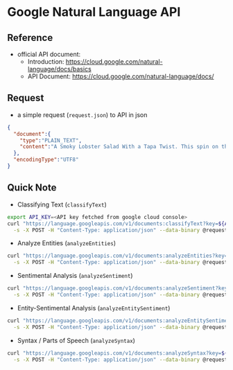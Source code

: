 # Google Natural Language API



## Reference



* official API document:
  * Introduction: <https://cloud.google.com/natural-language/docs/basics>
  * API Document: <https://cloud.google.com/natural-language/docs/>



## Request


* a simple request (`request.json`) to API in json

```json
{
  "document":{
    "type":"PLAIN_TEXT",
    "content":"A Smoky Lobster Salad With a Tapa Twist. This spin on the Spanish pulpo a la gallega skips the octopus, but keeps the sea salt, olive oil, pimentón and boiled potatoes."
  },
  "encodingType":"UTF8"
}
```



## Quick Note

* Classifying Text (`classifyText`)

```sh
export API_KEY=<API key fetched from google cloud console>
curl "https://language.googleapis.com/v1/documents:classifyText?key=${API_KEY}" \
  -s -X POST -H "Content-Type: application/json" --data-binary @request.json
```

* Analyze Entities (`analyzeEntities`)

```sh
curl "https://language.googleapis.com/v1/documents:analyzeEntities?key=${API_KEY}" \
  -s -X POST -H "Content-Type: application/json" --data-binary @request.json
```

* Sentimental Analysis (`analyzeSentiment`)

```sh
curl "https://language.googleapis.com/v1/documents:analyzeSentiment?key=${API_KEY}" \
  -s -X POST -H "Content-Type: application/json" --data-binary @request.json
```

* Entity-Sentimental Analysis (`analyzeEntitySentiment`)

```sh
curl "https://language.googleapis.com/v1/documents:analyzeEntitySentiment?key=${API_KEY}" \
  -s -X POST -H "Content-Type: application/json" --data-binary @request.json
```

* Syntax / Parts of Speech (`analyzeSyntax`)

```sh
curl "https://language.googleapis.com/v1/documents:analyzeSyntax?key=${API_KEY}" \
  -s -X POST -H "Content-Type: application/json" --data-binary @request.json
```

